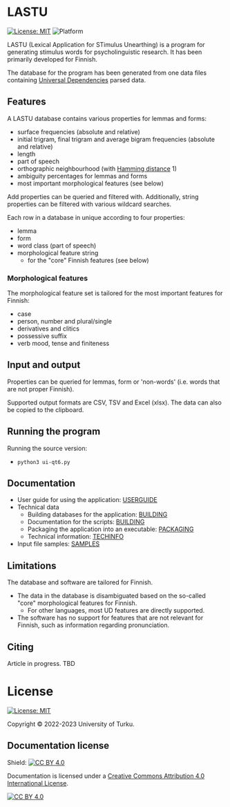 # LASTU

[![License: MIT](https://img.shields.io/badge/License-MIT-yellow.svg)](https://opensource.org/licenses/MIT)
![Platform](https://img.shields.io/badge/platform-windows%20|%20MacOS-orange.svg)

LASTU (Lexical Application for STimulus Unearthing) is a program for generating stimulus words for psycholinguistic research.
It has been primarily developed for Finnish.

The database for the program has been generated from one data files containing [Universal Dependencies](https://universaldependencies.org/fi/) parsed data.

## Features

A LASTU database contains various properties for lemmas and forms:
 - surface frequencies (absolute and relative)
 - initial trigram, final trigram and average bigram frequencies (absolute and relative)
 - length
 - part of speech
 - orthographic neighbourhood (with [Hamming distance](https://en.wikipedia.org/wiki/Hamming_distance) 1)
 - ambiguity percentages for lemmas and forms
 - most important morphological features (see below)

Add properties can be queried and filtered with. Additionally, string properties can be filtered with various wildcard searches.

Each row in a database in unique according to four properties:
 - lemma
 - form
 - word class (part of speech)
 - morphological feature string
   - for the "core" Finnish features (see below)

### Morphological features

The morphological feature set is tailored for the most important features for Finnish:
 - case
 - person, number and plural/single
 - derivatives and clitics
 - possessive suffix
 - verb mood, tense and finiteness

## Input and output

Properties can be queried for lemmas, form or 'non-words' (i.e. words that are not proper Finnish).

Supported output formats are CSV, TSV and Excel (xlsx). The data can also be copied to the clipboard.

## Running the program

Running the source version:
 - `python3 ui-qt6.py`

## Documentation

 - User guide for using the application: [USERGUIDE](docs/USERGUIDE.md)
 - Technical data
   - Building databases for the application: [BUILDING](docs/BUILDING.md)
   - Documentation for the scripts: [BUILDING](docs/SCRIPTS.md)
   - Packaging the application into an executable: [PACKAGING](docs/PACKAGING.md)
   - Technical information: [TECHINFO](docs/TECHINFO.md)
 - Input file samples: [SAMPLES](docs/SAMPLES.md)

## Limitations

The database and software are tailored for Finnish.
 - The data in the database is disambiguated based on the so-called "core" morphological features for Finnish.
   - For other languages, most UD features are directly supported.
 - The software has no support for features that are not relevant for Finnish, such as information regarding pronunciation.

## Citing

Article in progress. TBD


# License

[![License: MIT](https://img.shields.io/badge/License-MIT-yellow.svg)](https://opensource.org/licenses/MIT)

Copyright &copy; 2022-2023 University of Turku.


## Documentation license
Shield: [![CC BY 4.0][cc-by-shield]][cc-by]

Documentation is licensed under a
[Creative Commons Attribution 4.0 International License][cc-by].

[![CC BY 4.0][cc-by-image]][cc-by]

[cc-by]: http://creativecommons.org/licenses/by/4.0/
[cc-by-image]: https://i.creativecommons.org/l/by/4.0/88x31.png
[cc-by-shield]: https://img.shields.io/badge/License-CC%20BY%204.0-lightgrey.svg
